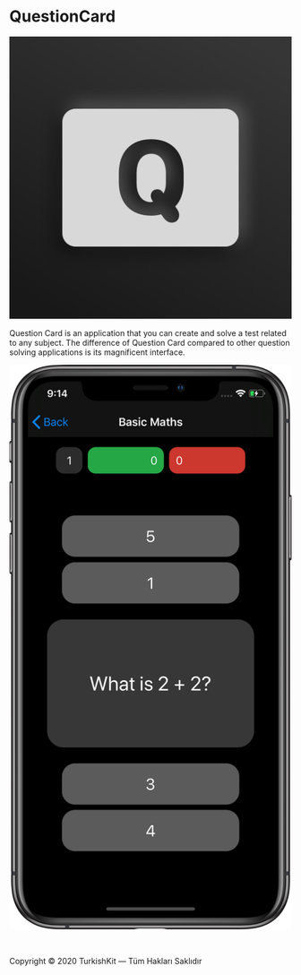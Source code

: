 # QuestionCard

![Project Row 1](Images/Icon.png)

Question Card is an application that you can create and solve a test related to any subject. The difference of Question Card compared to other question solving applications is its magnificent interface.

![Project Row 2](Images/iPhoneXs.png)

&nbsp;

Copyright © 2020 TurkishKit — Tüm Hakları Saklıdır
